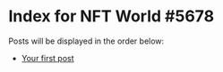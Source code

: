# Index for NFT World #5678
Posts will be displayed in the order below:

- [Your first post](./001-first.md)

